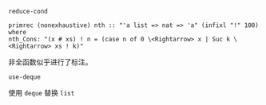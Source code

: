 `reduce-cond`

```
primrec (nonexhaustive) nth :: "'a list => nat => 'a" (infixl "!" 100) where
nth_Cons: "(x # xs) ! n = (case n of 0 \<Rightarrow> x | Suc k \<Rightarrow> xs ! k)"
```

非全函数似乎进行了标注。

`use-deque`

使用 `deque` 替换 `list`

